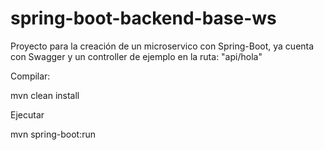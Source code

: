 # spring-boot-backend-base-ws

Proyecto para la creación de un microservico con Spring-Boot, ya cuenta con Swagger y un controller de ejemplo en la ruta: "api/hola"

Compilar:

mvn clean install

Ejecutar

mvn spring-boot:run
